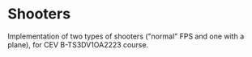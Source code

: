 # Shooters

Implementation of two types of shooters ("normal" FPS and one with a plane), for CEV B-TS3DV1OA2223 course.
